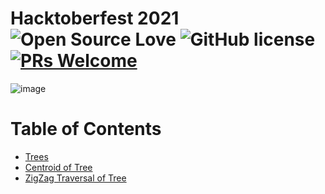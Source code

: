 # Hacktoberfest 2021 <br/> ![Open Source Love](https://badges.frapsoft.com/os/v2/open-source.svg?v=103) ![GitHub license](https://img.shields.io/badge/license-MIT-blue.svg)  [![PRs Welcome](https://img.shields.io/badge/PRs-welcome-green.svg)](.github/CONTRIBUTING.md) 
![image](https://user-images.githubusercontent.com/64991656/135403993-8436cfd2-5314-4c03-8509-d33e51c565b2.png)

# Table of Contents
- [Trees](1.%20Trees.cpp)
- [Centroid of Tree](2.%20Centroid_of_Tree.cpp)
- [ZigZag Traversal of Tree](3.%20Binary_Tree_ZigZag_Traversal.cpp)
